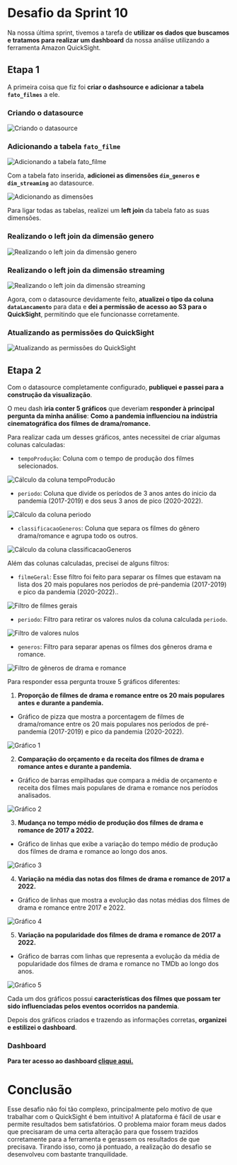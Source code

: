 # Desafio da Sprint 10
Na nossa última sprint, tivemos a tarefa de **utilizar os dados que buscamos e tratamos para realizar um dashboard** da nossa análise utilizando a ferramenta Amazon QuickSight.

## Etapa 1
A primeira coisa que fiz foi **criar o dashsource e adicionar a tabela ```fato_filmes```** a ele. 

### Criando o datasource
![Criando o datasource](../evidencias/criando_datasource1.png)

### Adicionando a tabela ```fato_filme```
![Adicionando a tabela fato_filme](../evidencias/criando_datasource2.png)

Com a tabela fato inserida, **adicionei as dimensões ```dim_generos``` e ```dim_streaming```** ao datasource.

![Adicionando as dimensões](../evidencias/adicionando_dims4.png)

Para ligar todas as tabelas, realizei um **left join** da tabela fato as suas dimensões.

### Realizando o left join da dimensão genero
![Realizando o left join da dimensão genero](../evidencias/realizando_left_join_generos.png)

### Realizando o left join da dimensão streaming
![Realizando o left join da dimensão streaming](../evidencias/realizando_left_join_streamings.png)

Agora, com o datasource devidamente feito, **atualizei o tipo da coluna ```dataLancamento```** para data e **dei a permissão de acesso ao S3 para o QuickSight**, permitindo que ele funcionasse corretamente.

### Atualizando as permissões do QuickSight
![Atualizando as permissões do QuickSight](../evidencias/atualizando_permissoes_quicksight3.png)

## Etapa 2
Com o datasource completamente configurado, **publiquei e passei para a construção da visualização**.

O meu dash **iria conter 5 gráficos** que deveriam **responder à principal pergunta da minha análise**: **Como a pandemia influenciou na indústria cinematográfica dos filmes de drama/romance.**

Para realizar cada um desses gráficos, antes necessitei de criar algumas colunas calculadas:
- ```tempoProdução```: Coluna com o tempo de produção dos filmes selecionados.

![Cálculo da coluna tempoProducão](../evidencias/calculoColunaTempoProducao.png)
- ```periodo```: Coluna que divide os períodos de 3 anos antes do inicio da pandemia (2017-2019) e dos seus 3 anos de pico (2020-2022).

![Cálculo da coluna periodo](../evidencias/calculoColunaPeriodo.png)
- ```classificacaoGeneros```: Coluna que separa os filmes do gênero drama/romance e agrupa todo os outros.

![Cálculo da coluna classificacaoGeneros](../evidencias/calculoColunaClassificacaoGeneros.png)

Além das colunas calculadas, precisei de alguns filtros:
- ```filmeGeral```: Esse filtro foi feito para separar os filmes que estavam na lista dos 20 mais populares nos períodos de pré-pandemia (2017-2019) e pico da pandemia (2020-2022)..

![Filtro de filmes gerais](../evidencias/filtroFilmeGeral.png)
- ```periodo```: Filtro para retirar os valores nulos da coluna calculada ```periodo```.

![Filtro de valores nulos](../evidencias/filtroPeriodo.png)
- ```generos```: Filtro para separar apenas os filmes dos gêneros drama e romance.

![Filtro de gêneros de drama e romance](../evidencias/filtroGeneros.png)

Para responder essa pergunta trouxe 5 gráficos diferentes:
1. **Proporção de filmes de drama e romance entre os 20 mais populares antes e durante a pandemia.**
- Gráfico de pizza que mostra a porcentagem de filmes de drama/romance entre os 20 mais populares nos períodos de pré-pandemia (2017-2019) e pico da pandemia (2020-2022).

![Gráfico 1](../evidencias/grafico1.png)

2. **Comparação do orçamento e da receita dos filmes de drama e romance antes e durante a pandemia.**
- Gráfico de barras empilhadas que compara a média de orçamento e receita dos filmes mais populares de drama e romance nos períodos analisados.

![Gráfico 2](../evidencias/grafico2.png)

3. **Mudança no tempo médio de produção dos filmes de drama e romance de 2017 a 2022.**
- Gráfico de linhas que exibe a variação do tempo médio de produção dos filmes de drama e romance ao longo dos anos.

![Gráfico 3](../evidencias/grafico3.png)

4. **Variação na média das notas dos filmes de drama e romance de 2017 a 2022.**
- Gráfico de linhas que mostra a evolução das notas médias dos filmes de drama e romance entre 2017 e 2022.

![Gráfico 4](../evidencias/grafico4.png)

5. **Variação na popularidade dos filmes de drama e romance de 2017 a 2022.**
- Gráfico de barras com linhas que representa a evolução da média de popularidade dos filmes de drama e romance no TMDb ao longo dos anos.

![Gráfico 5](../evidencias/grafico5.png)

Cada um dos gráficos possui **características dos filmes que possam ter sido influenciadas pelos eventos ocorridos na pandemia**.

Depois dos gráficos criados e trazendo as informações corretas, **organizei e estilizei o dashboard**. 

### Dashboard
**Para ter acesso ao dashboard [clique aqui.](dashboard.pdf)**

# Conclusão
Esse desafio não foi tão complexo, principalmente pelo motivo de que trabalhar com o QuickSight é bem intuitivo! A plataforma é fácil de usar e permite resultados bem satisfatórios. O problema maior foram meus dados que precisaram de uma certa alteração para que fossem trazidos corretamente para a ferramenta e gerassem os resultados de que precisava. Tirando isso, como já pontuado, a realização do desafio se desenvolveu com bastante tranquilidade.
